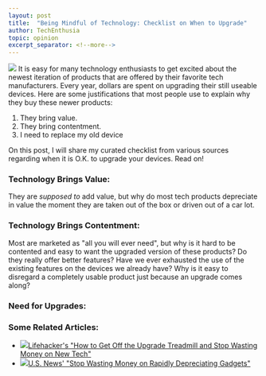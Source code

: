 ```yaml
---
layout: post
title:  "Being Mindful of Technology: Checklist on When to Upgrade"
author: TechEnthusia
topic: opinion
excerpt_separator: <!--more-->
---
```


<img class="post-article-images-right-large" src="{{ site.url }}/assets/images/posts_images/balanced.jpg">
It is easy for many technology enthusiasts to get excited about the newest iteration of products that are offered by their favorite tech manufacturers. Every year, dollars are spent on upgrading their still useable devices. Here are some justifications that most people use to explain why they buy these newer products:

1. They bring value.
2. They bring contentment.
3. I need to replace my old device

On this post, I will share my curated checklist from various sources regarding when it is O.K. to upgrade your devices. Read on! 

<!--more-->

### Technology Brings Value:

They are *supposed to* add value, but why do most tech products depreciate in value the moment they are taken out of the box or driven out of a car lot. 

### Technology Brings Contentment:
Most are marketed as "all you will ever need", but why is it hard to be contented and easy to want the upgraded version of these products? Do they really offer better features? Have we ever exhausted the use of the existing features on the devices we already have? Why is it easy to disregard a completely usable product just because an upgrade comes along? 

### Need for Upgrades:

### Some Related Articles:

<ul>
<li class="related-articles"><a href="https://lifehacker.com/how-to-get-off-the-upgrade-treadmill-and-stop-wasting-m-5942915" target="_blank"><img class="govisit" src="{{ site.url }}/assets/images/posts_images/govisit.png">Lifehacker's "How to Get Off the Upgrade Treadmill and Stop Wasting Money on New Tech"</a></li>
    <li class="related-articles"><a href="https://money.usnews.com/money/personal-finance/saving-and-budgeting/articles/2017-09-13/stop-wasting-money-on-rapidly-depreciating-gadgets"><img class="govisit" src="{{ site.url }}/assets/images/posts_images/govisit.png">U.S. News' "Stop Wasting Money on Rapidly Depreciating Gadgets"</a></li></ul>
